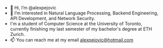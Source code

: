 - 👋 Hi, I’m @alexpejovic
- 👀 I’m interested in Natural Language Processing, Backend Engineering, API Development, and Network Security.
- I'm a student of Computer Science at the University of Toronto, currently finishing my last semester of my bachelor's degree at ETH Zurich.
- 📫 You can reach me at my email alexpejovic@hotmail.com

